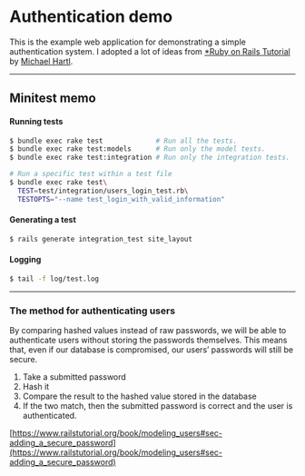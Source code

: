 # Authentication demo

This is the example web application for demonstrating a simple authentication system. I adopted a lot of ideas from
[*Ruby on Rails Tutorial](http://www.railstutorial.org/)
by [Michael Hartl](http://www.michaelhartl.com/).

---

## Minitest memo

#### Running tests

```bash
$ bundle exec rake test             # Run all the tests.
$ bundle exec rake test:models      # Run only the model tests.
$ bundle exec rake test:integration # Run only the integration tests.
```

```bash
# Run a specific test within a test file
$ bundle exec rake test\           
  TEST=test/integration/users_login_test.rb\
  TESTOPTS="--name test_login_with_valid_information"
```

#### Generating a test

```bash
$ rails generate integration_test site_layout
```


#### Logging

```bash
$ tail -f log/test.log
```

---

### The method for authenticating users
By comparing hashed values instead of raw passwords, we will be able to authenticate users without storing the passwords themselves. This means that, even if our database is compromised, our users’ passwords will still be secure.

1. Take a submitted password
2. Hash it
3. Compare the result to the hashed value stored in the database
4. If the two match, then the submitted password is correct and the user is authenticated.

[https://www.railstutorial.org/book/modeling_users#sec-adding_a_secure_password](https://www.railstutorial.org/book/modeling_users#sec-adding_a_secure_password)
